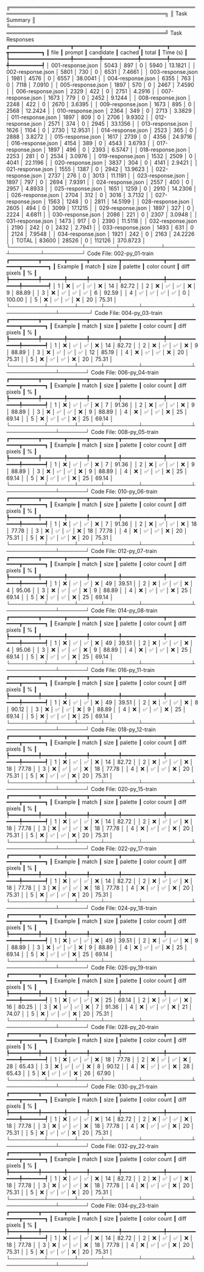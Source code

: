 ╔═══════════════════════════════════════════════════════════════════════════════════════════╗
║                                       Task Summary                                        ║
╚═══════════════════════════════════════════════════════════════════════════════════════════╝
                            Task Responses                             
┏━━━━━━━━━━━━━━━━━━━┳━━━━━━━━┳━━━━━━━━━━━┳━━━━━━━━┳━━━━━━━━┳━━━━━━━━━━┓
┃ file              ┃ prompt ┃ candidate ┃ cached ┃  total ┃ Time (s) ┃
┡━━━━━━━━━━━━━━━━━━━╇━━━━━━━━╇━━━━━━━━━━━╇━━━━━━━━╇━━━━━━━━╇━━━━━━━━━━┩
│ 001-response.json │   5043 │       897 │      0 │   5940 │  13.1821 │
│ 002-response.json │   5801 │       730 │      0 │   6531 │   7.4661 │
│ 003-response.json │   1981 │      4576 │      0 │   6557 │  38.0041 │
│ 004-response.json │   6355 │       763 │      0 │   7118 │   7.0910 │
│ 005-response.json │   1897 │       570 │      0 │   2467 │   7.4590 │
│ 006-response.json │   2329 │       422 │      0 │   2751 │   4.2916 │
│ 007-response.json │   1673 │       779 │      0 │   2452 │   9.1244 │
│ 008-response.json │   2248 │       422 │      0 │   2670 │   3.6395 │
│ 009-response.json │   1673 │       895 │      0 │   2568 │  12.2424 │
│ 010-response.json │   2364 │       349 │      0 │   2713 │   3.3829 │
│ 011-response.json │   1897 │       809 │      0 │   2706 │   9.9302 │
│ 012-response.json │   2571 │       374 │      0 │   2945 │  33.1356 │
│ 013-response.json │   1626 │      1104 │      0 │   2730 │  12.9531 │
│ 014-response.json │   2523 │       365 │      0 │   2888 │   3.8272 │
│ 015-response.json │   1617 │      2739 │      0 │   4356 │  24.9716 │
│ 016-response.json │   4154 │       389 │      0 │   4543 │   3.6793 │
│ 017-response.json │   1897 │       496 │      0 │   2393 │   6.5747 │
│ 018-response.json │   2253 │       281 │      0 │   2534 │   3.0976 │
│ 019-response.json │   1532 │      2509 │      0 │   4041 │  22.1196 │
│ 020-response.json │   3837 │       304 │      0 │   4141 │   2.9421 │
│ 021-response.json │   1555 │      1387 │      0 │   2942 │  13.9623 │
│ 022-response.json │   2737 │       276 │      0 │   3013 │  11.1191 │
│ 023-response.json │   1897 │       797 │      0 │   2694 │   7.9391 │
│ 024-response.json │   2557 │       400 │      0 │   2957 │   4.8933 │
│ 025-response.json │   1651 │      1259 │      0 │   2910 │  14.2306 │
│ 026-response.json │   2704 │       312 │      0 │   3016 │   3.7132 │
│ 027-response.json │   1563 │      1248 │      0 │   2811 │  14.5199 │
│ 028-response.json │   2605 │       494 │      0 │   3099 │  17.1215 │
│ 029-response.json │   1897 │       327 │      0 │   2224 │   4.6811 │
│ 030-response.json │   2086 │       221 │      0 │   2307 │   3.0948 │
│ 031-response.json │   1473 │       917 │      0 │   2390 │  11.5118 │
│ 032-response.json │   2190 │       242 │      0 │   2432 │   2.7941 │
│ 033-response.json │   1493 │       631 │      0 │   2124 │   7.9548 │
│ 034-response.json │   1921 │       242 │      0 │   2163 │  24.2226 │
│ TOTAL             │  83600 │     28526 │      0 │ 112126 │ 370.8723 │
└───────────────────┴────────┴───────────┴────────┴────────┴──────────┘
                       Code File: 002-py_01-train                        
┏━━━━━━━━━┳━━━━━━━┳━━━━━━┳━━━━━━━━━┳━━━━━━━━━━━━━┳━━━━━━━━━━━━━┳━━━━━━━━┓
┃ Example ┃ match ┃ size ┃ palette ┃ color count ┃ diff pixels ┃ %      ┃
┡━━━━━━━━━╇━━━━━━━╇━━━━━━╇━━━━━━━━━╇━━━━━━━━━━━━━╇━━━━━━━━━━━━━╇━━━━━━━━┩
│ 1       │ ❌    │ ✅   │ ✅      │ ❌          │ 14          │ 82.72  │
│ 2       │ ❌    │ ✅   │ ✅      │ ❌          │ 9           │ 88.89  │
│ 3       │ ❌    │ ✅   │ ✅      │ ✅          │ 6           │ 92.59  │
│ 4       │ ✅    │ ✅   │ ✅      │ ✅          │ 0           │ 100.00 │
│ 5       │ ❌    │ ✅   │ ✅      │ ❌          │ 20          │ 75.31  │
└─────────┴───────┴──────┴─────────┴─────────────┴─────────────┴────────┘
                       Code File: 004-py_03-train                       
┏━━━━━━━━━┳━━━━━━━┳━━━━━━┳━━━━━━━━━┳━━━━━━━━━━━━━┳━━━━━━━━━━━━━┳━━━━━━━┓
┃ Example ┃ match ┃ size ┃ palette ┃ color count ┃ diff pixels ┃ %     ┃
┡━━━━━━━━━╇━━━━━━━╇━━━━━━╇━━━━━━━━━╇━━━━━━━━━━━━━╇━━━━━━━━━━━━━╇━━━━━━━┩
│ 1       │ ❌    │ ✅   │ ✅      │ ❌          │ 14          │ 82.72 │
│ 2       │ ❌    │ ✅   │ ✅      │ ❌          │ 9           │ 88.89 │
│ 3       │ ❌    │ ✅   │ ✅      │ ✅          │ 12          │ 85.19 │
│ 4       │ ❌    │ ✅   │ ✅      │ ❌          │ 20          │ 75.31 │
│ 5       │ ❌    │ ✅   │ ✅      │ ❌          │ 20          │ 75.31 │
└─────────┴───────┴──────┴─────────┴─────────────┴─────────────┴───────┘
                       Code File: 006-py_04-train                       
┏━━━━━━━━━┳━━━━━━━┳━━━━━━┳━━━━━━━━━┳━━━━━━━━━━━━━┳━━━━━━━━━━━━━┳━━━━━━━┓
┃ Example ┃ match ┃ size ┃ palette ┃ color count ┃ diff pixels ┃ %     ┃
┡━━━━━━━━━╇━━━━━━━╇━━━━━━╇━━━━━━━━━╇━━━━━━━━━━━━━╇━━━━━━━━━━━━━╇━━━━━━━┩
│ 1       │ ❌    │ ✅   │ ✅      │ ❌          │ 7           │ 91.36 │
│ 2       │ ❌    │ ✅   │ ✅      │ ❌          │ 9           │ 88.89 │
│ 3       │ ❌    │ ✅   │ ✅      │ ❌          │ 9           │ 88.89 │
│ 4       │ ❌    │ ✅   │ ✅      │ ❌          │ 25          │ 69.14 │
│ 5       │ ❌    │ ✅   │ ✅      │ ❌          │ 25          │ 69.14 │
└─────────┴───────┴──────┴─────────┴─────────────┴─────────────┴───────┘
                       Code File: 008-py_05-train                       
┏━━━━━━━━━┳━━━━━━━┳━━━━━━┳━━━━━━━━━┳━━━━━━━━━━━━━┳━━━━━━━━━━━━━┳━━━━━━━┓
┃ Example ┃ match ┃ size ┃ palette ┃ color count ┃ diff pixels ┃ %     ┃
┡━━━━━━━━━╇━━━━━━━╇━━━━━━╇━━━━━━━━━╇━━━━━━━━━━━━━╇━━━━━━━━━━━━━╇━━━━━━━┩
│ 1       │ ❌    │ ✅   │ ✅      │ ❌          │ 7           │ 91.36 │
│ 2       │ ❌    │ ✅   │ ✅      │ ❌          │ 9           │ 88.89 │
│ 3       │ ❌    │ ✅   │ ✅      │ ❌          │ 9           │ 88.89 │
│ 4       │ ❌    │ ✅   │ ✅      │ ❌          │ 25          │ 69.14 │
│ 5       │ ❌    │ ✅   │ ✅      │ ❌          │ 25          │ 69.14 │
└─────────┴───────┴──────┴─────────┴─────────────┴─────────────┴───────┘
                       Code File: 010-py_06-train                       
┏━━━━━━━━━┳━━━━━━━┳━━━━━━┳━━━━━━━━━┳━━━━━━━━━━━━━┳━━━━━━━━━━━━━┳━━━━━━━┓
┃ Example ┃ match ┃ size ┃ palette ┃ color count ┃ diff pixels ┃ %     ┃
┡━━━━━━━━━╇━━━━━━━╇━━━━━━╇━━━━━━━━━╇━━━━━━━━━━━━━╇━━━━━━━━━━━━━╇━━━━━━━┩
│ 1       │ ❌    │ ✅   │ ✅      │ ❌          │ 7           │ 91.36 │
│ 2       │ ❌    │ ✅   │ ✅      │ ❌          │ 18          │ 77.78 │
│ 3       │ ❌    │ ✅   │ ✅      │ ❌          │ 18          │ 77.78 │
│ 4       │ ❌    │ ✅   │ ✅      │ ❌          │ 20          │ 75.31 │
│ 5       │ ❌    │ ✅   │ ✅      │ ❌          │ 20          │ 75.31 │
└─────────┴───────┴──────┴─────────┴─────────────┴─────────────┴───────┘
                       Code File: 012-py_07-train                       
┏━━━━━━━━━┳━━━━━━━┳━━━━━━┳━━━━━━━━━┳━━━━━━━━━━━━━┳━━━━━━━━━━━━━┳━━━━━━━┓
┃ Example ┃ match ┃ size ┃ palette ┃ color count ┃ diff pixels ┃ %     ┃
┡━━━━━━━━━╇━━━━━━━╇━━━━━━╇━━━━━━━━━╇━━━━━━━━━━━━━╇━━━━━━━━━━━━━╇━━━━━━━┩
│ 1       │ ❌    │ ✅   │ ✅      │ ❌          │ 49          │ 39.51 │
│ 2       │ ❌    │ ✅   │ ✅      │ ❌          │ 4           │ 95.06 │
│ 3       │ ❌    │ ✅   │ ✅      │ ❌          │ 9           │ 88.89 │
│ 4       │ ❌    │ ✅   │ ✅      │ ❌          │ 25          │ 69.14 │
│ 5       │ ❌    │ ✅   │ ✅      │ ❌          │ 25          │ 69.14 │
└─────────┴───────┴──────┴─────────┴─────────────┴─────────────┴───────┘
                       Code File: 014-py_08-train                       
┏━━━━━━━━━┳━━━━━━━┳━━━━━━┳━━━━━━━━━┳━━━━━━━━━━━━━┳━━━━━━━━━━━━━┳━━━━━━━┓
┃ Example ┃ match ┃ size ┃ palette ┃ color count ┃ diff pixels ┃ %     ┃
┡━━━━━━━━━╇━━━━━━━╇━━━━━━╇━━━━━━━━━╇━━━━━━━━━━━━━╇━━━━━━━━━━━━━╇━━━━━━━┩
│ 1       │ ❌    │ ✅   │ ✅      │ ❌          │ 49          │ 39.51 │
│ 2       │ ❌    │ ✅   │ ✅      │ ❌          │ 4           │ 95.06 │
│ 3       │ ❌    │ ✅   │ ✅      │ ❌          │ 9           │ 88.89 │
│ 4       │ ❌    │ ✅   │ ✅      │ ❌          │ 25          │ 69.14 │
│ 5       │ ❌    │ ✅   │ ✅      │ ❌          │ 25          │ 69.14 │
└─────────┴───────┴──────┴─────────┴─────────────┴─────────────┴───────┘
                       Code File: 016-py_11-train                       
┏━━━━━━━━━┳━━━━━━━┳━━━━━━┳━━━━━━━━━┳━━━━━━━━━━━━━┳━━━━━━━━━━━━━┳━━━━━━━┓
┃ Example ┃ match ┃ size ┃ palette ┃ color count ┃ diff pixels ┃ %     ┃
┡━━━━━━━━━╇━━━━━━━╇━━━━━━╇━━━━━━━━━╇━━━━━━━━━━━━━╇━━━━━━━━━━━━━╇━━━━━━━┩
│ 1       │ ❌    │ ✅   │ ✅      │ ❌          │ 49          │ 39.51 │
│ 2       │ ❌    │ ✅   │ ✅      │ ❌          │ 8           │ 90.12 │
│ 3       │ ❌    │ ✅   │ ✅      │ ❌          │ 9           │ 88.89 │
│ 4       │ ❌    │ ✅   │ ✅      │ ❌          │ 25          │ 69.14 │
│ 5       │ ❌    │ ✅   │ ✅      │ ❌          │ 25          │ 69.14 │
└─────────┴───────┴──────┴─────────┴─────────────┴─────────────┴───────┘
                       Code File: 018-py_12-train                       
┏━━━━━━━━━┳━━━━━━━┳━━━━━━┳━━━━━━━━━┳━━━━━━━━━━━━━┳━━━━━━━━━━━━━┳━━━━━━━┓
┃ Example ┃ match ┃ size ┃ palette ┃ color count ┃ diff pixels ┃ %     ┃
┡━━━━━━━━━╇━━━━━━━╇━━━━━━╇━━━━━━━━━╇━━━━━━━━━━━━━╇━━━━━━━━━━━━━╇━━━━━━━┩
│ 1       │ ❌    │ ✅   │ ✅      │ ❌          │ 14          │ 82.72 │
│ 2       │ ❌    │ ✅   │ ✅      │ ❌          │ 18          │ 77.78 │
│ 3       │ ❌    │ ✅   │ ✅      │ ❌          │ 18          │ 77.78 │
│ 4       │ ❌    │ ✅   │ ✅      │ ❌          │ 20          │ 75.31 │
│ 5       │ ❌    │ ✅   │ ✅      │ ❌          │ 20          │ 75.31 │
└─────────┴───────┴──────┴─────────┴─────────────┴─────────────┴───────┘
                       Code File: 020-py_15-train                       
┏━━━━━━━━━┳━━━━━━━┳━━━━━━┳━━━━━━━━━┳━━━━━━━━━━━━━┳━━━━━━━━━━━━━┳━━━━━━━┓
┃ Example ┃ match ┃ size ┃ palette ┃ color count ┃ diff pixels ┃ %     ┃
┡━━━━━━━━━╇━━━━━━━╇━━━━━━╇━━━━━━━━━╇━━━━━━━━━━━━━╇━━━━━━━━━━━━━╇━━━━━━━┩
│ 1       │ ❌    │ ✅   │ ✅      │ ❌          │ 14          │ 82.72 │
│ 2       │ ❌    │ ✅   │ ✅      │ ❌          │ 18          │ 77.78 │
│ 3       │ ❌    │ ✅   │ ✅      │ ❌          │ 18          │ 77.78 │
│ 4       │ ❌    │ ✅   │ ✅      │ ❌          │ 20          │ 75.31 │
│ 5       │ ❌    │ ✅   │ ✅      │ ❌          │ 20          │ 75.31 │
└─────────┴───────┴──────┴─────────┴─────────────┴─────────────┴───────┘
                       Code File: 022-py_17-train                       
┏━━━━━━━━━┳━━━━━━━┳━━━━━━┳━━━━━━━━━┳━━━━━━━━━━━━━┳━━━━━━━━━━━━━┳━━━━━━━┓
┃ Example ┃ match ┃ size ┃ palette ┃ color count ┃ diff pixels ┃ %     ┃
┡━━━━━━━━━╇━━━━━━━╇━━━━━━╇━━━━━━━━━╇━━━━━━━━━━━━━╇━━━━━━━━━━━━━╇━━━━━━━┩
│ 1       │ ❌    │ ✅   │ ✅      │ ❌          │ 14          │ 82.72 │
│ 2       │ ❌    │ ✅   │ ✅      │ ❌          │ 18          │ 77.78 │
│ 3       │ ❌    │ ✅   │ ✅      │ ❌          │ 18          │ 77.78 │
│ 4       │ ❌    │ ✅   │ ✅      │ ❌          │ 20          │ 75.31 │
│ 5       │ ❌    │ ✅   │ ✅      │ ❌          │ 20          │ 75.31 │
└─────────┴───────┴──────┴─────────┴─────────────┴─────────────┴───────┘
                       Code File: 024-py_18-train                       
┏━━━━━━━━━┳━━━━━━━┳━━━━━━┳━━━━━━━━━┳━━━━━━━━━━━━━┳━━━━━━━━━━━━━┳━━━━━━━┓
┃ Example ┃ match ┃ size ┃ palette ┃ color count ┃ diff pixels ┃ %     ┃
┡━━━━━━━━━╇━━━━━━━╇━━━━━━╇━━━━━━━━━╇━━━━━━━━━━━━━╇━━━━━━━━━━━━━╇━━━━━━━┩
│ 1       │ ❌    │ ✅   │ ✅      │ ❌          │ 49          │ 39.51 │
│ 2       │ ❌    │ ✅   │ ✅      │ ❌          │ 9           │ 88.89 │
│ 3       │ ❌    │ ✅   │ ✅      │ ❌          │ 9           │ 88.89 │
│ 4       │ ❌    │ ✅   │ ✅      │ ❌          │ 25          │ 69.14 │
│ 5       │ ❌    │ ✅   │ ✅      │ ❌          │ 25          │ 69.14 │
└─────────┴───────┴──────┴─────────┴─────────────┴─────────────┴───────┘
                       Code File: 026-py_19-train                       
┏━━━━━━━━━┳━━━━━━━┳━━━━━━┳━━━━━━━━━┳━━━━━━━━━━━━━┳━━━━━━━━━━━━━┳━━━━━━━┓
┃ Example ┃ match ┃ size ┃ palette ┃ color count ┃ diff pixels ┃ %     ┃
┡━━━━━━━━━╇━━━━━━━╇━━━━━━╇━━━━━━━━━╇━━━━━━━━━━━━━╇━━━━━━━━━━━━━╇━━━━━━━┩
│ 1       │ ❌    │ ✅   │ ✅      │ ❌          │ 25          │ 69.14 │
│ 2       │ ❌    │ ✅   │ ✅      │ ❌          │ 16          │ 80.25 │
│ 3       │ ❌    │ ✅   │ ✅      │ ❌          │ 7           │ 91.36 │
│ 4       │ ❌    │ ✅   │ ✅      │ ❌          │ 21          │ 74.07 │
│ 5       │ ❌    │ ✅   │ ✅      │ ❌          │ 20          │ 75.31 │
└─────────┴───────┴──────┴─────────┴─────────────┴─────────────┴───────┘
                       Code File: 028-py_20-train                       
┏━━━━━━━━━┳━━━━━━━┳━━━━━━┳━━━━━━━━━┳━━━━━━━━━━━━━┳━━━━━━━━━━━━━┳━━━━━━━┓
┃ Example ┃ match ┃ size ┃ palette ┃ color count ┃ diff pixels ┃ %     ┃
┡━━━━━━━━━╇━━━━━━━╇━━━━━━╇━━━━━━━━━╇━━━━━━━━━━━━━╇━━━━━━━━━━━━━╇━━━━━━━┩
│ 1       │ ❌    │ ✅   │ ✅      │ ❌          │ 18          │ 77.78 │
│ 2       │ ❌    │ ✅   │ ✅      │ ❌          │ 28          │ 65.43 │
│ 3       │ ❌    │ ✅   │ ✅      │ ❌          │ 8           │ 90.12 │
│ 4       │ ❌    │ ✅   │ ✅      │ ❌          │ 28          │ 65.43 │
│ 5       │ ❌    │ ✅   │ ✅      │ ❌          │ 26          │ 67.90 │
└─────────┴───────┴──────┴─────────┴─────────────┴─────────────┴───────┘
                       Code File: 030-py_21-train                       
┏━━━━━━━━━┳━━━━━━━┳━━━━━━┳━━━━━━━━━┳━━━━━━━━━━━━━┳━━━━━━━━━━━━━┳━━━━━━━┓
┃ Example ┃ match ┃ size ┃ palette ┃ color count ┃ diff pixels ┃ %     ┃
┡━━━━━━━━━╇━━━━━━━╇━━━━━━╇━━━━━━━━━╇━━━━━━━━━━━━━╇━━━━━━━━━━━━━╇━━━━━━━┩
│ 1       │ ❌    │ ✅   │ ✅      │ ❌          │ 14          │ 82.72 │
│ 2       │ ❌    │ ✅   │ ✅      │ ❌          │ 18          │ 77.78 │
│ 3       │ ❌    │ ✅   │ ✅      │ ❌          │ 18          │ 77.78 │
│ 4       │ ❌    │ ✅   │ ✅      │ ❌          │ 20          │ 75.31 │
│ 5       │ ❌    │ ✅   │ ✅      │ ❌          │ 20          │ 75.31 │
└─────────┴───────┴──────┴─────────┴─────────────┴─────────────┴───────┘
                       Code File: 032-py_22-train                       
┏━━━━━━━━━┳━━━━━━━┳━━━━━━┳━━━━━━━━━┳━━━━━━━━━━━━━┳━━━━━━━━━━━━━┳━━━━━━━┓
┃ Example ┃ match ┃ size ┃ palette ┃ color count ┃ diff pixels ┃ %     ┃
┡━━━━━━━━━╇━━━━━━━╇━━━━━━╇━━━━━━━━━╇━━━━━━━━━━━━━╇━━━━━━━━━━━━━╇━━━━━━━┩
│ 1       │ ❌    │ ✅   │ ✅      │ ❌          │ 14          │ 82.72 │
│ 2       │ ❌    │ ✅   │ ✅      │ ❌          │ 18          │ 77.78 │
│ 3       │ ❌    │ ✅   │ ✅      │ ❌          │ 18          │ 77.78 │
│ 4       │ ❌    │ ✅   │ ✅      │ ❌          │ 20          │ 75.31 │
│ 5       │ ❌    │ ✅   │ ✅      │ ❌          │ 20          │ 75.31 │
└─────────┴───────┴──────┴─────────┴─────────────┴─────────────┴───────┘
                       Code File: 034-py_23-train                       
┏━━━━━━━━━┳━━━━━━━┳━━━━━━┳━━━━━━━━━┳━━━━━━━━━━━━━┳━━━━━━━━━━━━━┳━━━━━━━┓
┃ Example ┃ match ┃ size ┃ palette ┃ color count ┃ diff pixels ┃ %     ┃
┡━━━━━━━━━╇━━━━━━━╇━━━━━━╇━━━━━━━━━╇━━━━━━━━━━━━━╇━━━━━━━━━━━━━╇━━━━━━━┩
│ 1       │ ❌    │ ✅   │ ✅      │ ❌          │ 14          │ 82.72 │
│ 2       │ ❌    │ ✅   │ ✅      │ ❌          │ 18          │ 77.78 │
│ 3       │ ❌    │ ✅   │ ✅      │ ❌          │ 18          │ 77.78 │
│ 4       │ ❌    │ ✅   │ ✅      │ ❌          │ 20          │ 75.31 │
│ 5       │ ❌    │ ✅   │ ✅      │ ❌          │ 20          │ 75.31 │
└─────────┴───────┴──────┴─────────┴─────────────┴─────────────┴───────┘
